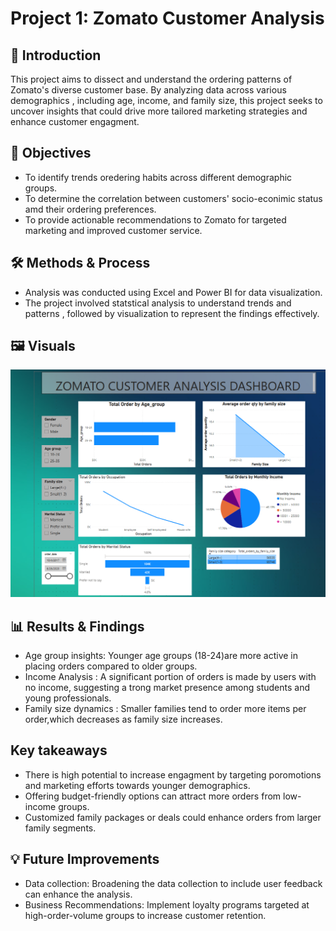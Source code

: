 # Project 1: Zomato Customer Analysis

## 📌 Introduction
This project aims to dissect and understand the ordering patterns of Zomato's diverse customer base. By analyzing data across various demographics , including age, income, and family size, this project seeks to uncover insights that could drive more tailored marketing strategies and enhance customer engagment. 
## 📌 Objectives 
- To identify trends oredering habits across different demographic groups.
- To determine the correlation between customers' socio-econimic status amd their ordering preferences.
- To provide actionable recommendations to Zomato for targeted marketing and improved customer service.

## 🛠 Methods & Process
- Analysis was conducted using Excel and Power BI for data visualization.
- The project involved statstical analysis to understand trends and patterns , followed by visualization to represent the findings effectively.

## 🖼 Visuals
![Project Dashboard](Zomato_Dashboard.png)

## 📊 Results & Findings
- Age group insights: Younger age groups (18-24)are more active in placing orders compared to older groups.
- Income Analysis : A significant portion of orders is made by users with no income, suggesting a trong market presence among students and young professionals.
- Family size dynamics : Smaller families tend to order more items per order,which decreases as family size increases.
## Key takeaways
- There is high potential to increase engagment by targeting poromotions and marketing efforts towards younger demographics.
- Offering budget-friendly options can attract more orders from low-income groups.
- Customized family packages or deals could enhance orders from larger family segments.

## 💡 Future Improvements
- Data collection: Broadening the data collection to include user feedback can enhance the analysis.
- Business Recommendations: Implement loyalty programs targeted at high-order-volume groups to increase customer retention.
